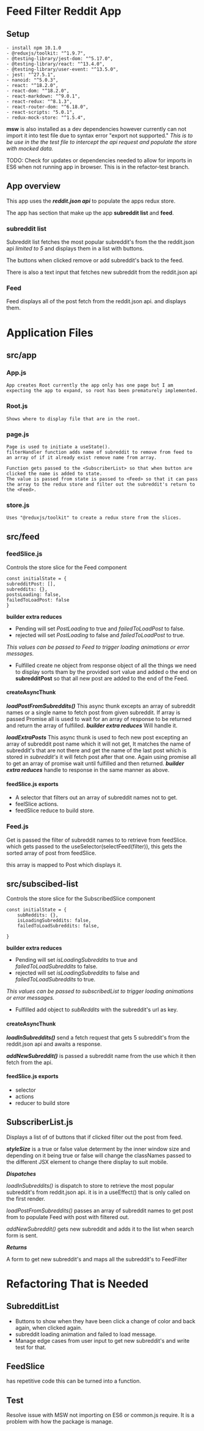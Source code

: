# Feed Filter Reddit App

## Setup
    - install npm 10.1.0
    - @reduxjs/toolkit: "^1.9.7",
    - @testing-library/jest-dom: "^5.17.0",
    - @testing-library/react: "^13.4.0",
    - @testing-library/user-event: "^13.5.0",
    - jest: "^27.5.1",
    - nanoid: "^5.0.3",
    - react: "^18.2.0",
    - react-dom: "^18.2.0",
    - react-markdown: "^9.0.1",
    - react-redux: "^8.1.3",
    - react-router-dom: "^6.18.0",
    - react-scripts: "5.0.1",
    - redux-mock-store: "^1.5.4",

**msw** is also installed as a dev dependencies however currently can not import it into test file due to syntax error "export not supported."
*This is to be use in the the test file to intercept the api request and populate the store with mocked data.* 

TODO: Check for updates or dependencies needed to allow for imports in ES6 when not running app in browser. This is in the refactor-test branch.

## App overview

This app uses the ***reddit.json api*** to populate the apps redux store.

The app has section that make up the app **subreddit list** and **feed**.

### subreddit list

Subreddit list fetches the most popular subreddit's from the the reddit.json api *limited to 5* and displays them in a list with buttons.

The buttons when clicked remove or add subreddit's back to the feed.

There is also a text input that fetches new subreddit from the reddit.json api 

### Feed
Feed displays all of the post fetch from the reddit.json api. and displays them. 


# Application Files
## src/app
### App.js
    App creates Root currently the app only has one page but I am expecting the app to expand, so root has been prematurely implemented.
### Root.js
    Shows where to display file that are in the root.
### page.js
    Page is used to initiate a useState().
    filterHandler function adds name of subreddit to remove from feed to an array of if it already exist remove name from array.

    Function gets passed to the <SubscriberList> so that when button are clicked the name is added to state. 
    The value is passed from state is passed to <Feed> so that it can pass the array to the redux store and filter out the subreddit's return to the <Feed>.
### store.js
    Uses "@reduxjs/toolkit" to create a redux store from the slices. 

## src/feed
### feedSlice.js
Controls the store slice for the Feed component
```
const initialState = {
subredditPost: [],
subreddits: {},
postsLoading: false,
failedToLoadPost: false
}
```
**builder extra reduces**
- Pending will set *PostLoading* to true and *failedToLoadPost* to false.
- rejected will set *PostLoading* to false and *failedToLoadPost* to true.

*This values can be passed to Feed to trigger loading animations or error messages.*

- Fulfilled create ne object from response object of all the things we need to display sorts tham by the provided sort value and added o the end on **subredditPost** so that all new post are added to the end of the Feed.

#### createAsyncThunk
***loadPostFromSubreddits()*** This async thunk excepts an array of subreddit names or a single name to fetch post from given subreddit. If array is passed Promise all is used to wait for an array of response to be returned and return the array of fulfilled.
***builder extra reduces*** Will handle it. 

***loadExtraPosts*** This async thunk is used to fech new post excepting an array of subreddit post name which it will not get, It matches the name of subreddit's that are not there and get the name of the last post which is stored in *subreddit's* it will fetch post after that one. Again using promise all to get an array of promise wait until fulfilled and then returned. ***builder extra reduces*** handle to response in the same manner as above. 

#### feedSlice.js exports
- A selector that filters out an array of subreddit names not to get.
- feelSlice actions.
- feedSlice reduce to build store.

### Feed.js
Get is passed the filter of subreddit names to to retrieve from feedSlice. which gets passed to the useSelector(selectFeed(filter)), this gets the sorted array of post from feedSlice. 

this array is mapped to Post which displays it. 

## src/subscibed-list
Controls the store slice for the SubscribedSlice component
```
const initialState = {
    subReddits: {},
    isLoadingSubreddits: false,
    failedToLoadSubreddits: false,

}
```
**builder extra reduces**
- Pending will set *isLoadingSubreddits* to true and *failedToLoadSubreddits* to false.
- rejected will set *isLoadingSubreddits* to false and *failedToLoadSubreddits* to true.

*This values can be passed to subscribedList to trigger loading animations or error messages.*

- Fulfilled add object to *subReddits* with the subreddit's url as key.

#### createAsyncThunk

***loadInSubreddits()*** send a fetch request that gets 5 subreddit's from the reddit.json api and awaits a response. 

***addNewSubreddit()*** is passed a subreddit name from the use which it then fetch from the api. 
 

#### feedSlice.js exports
- selector
- actions
- reducer to build store

## SubscriberList.js
Displays a list of of buttons that if clicked filter out the post from feed. 

***styleSize*** is a true or false value determent by the inner window size and depending on it being true or false will change the classNames passed to the different JSX element to change there display to suit mobile.

***Dispatches***

*loadInSubreddits()* is dispatch to store to retrieve the most popular subreddit's from reddit.json api. it is in a useEffect() that is only called on the first render.

*loadPostFromSubreddits()* passes an array of subreddit names to get post from to populate Feed with post with filtered out.

*addNewSubreddit()* gets new subreddit and adds it to the list when search form is sent. 

***Returns***

A form to get new subreddit's and maps all the subreddit's to FeedFilter

# Refactoring That is Needed
## SubredditList
- Buttons to show when they have been click a change of color and back again, when clicked again.
- subreddit loading animation and failed to load message.
- Manage edge cases from user input to get new subreddit's and write test for that. 

## FeedSlice
has repetitive code this can be turned into a function. 

## Test
Resolve issue with MSW not importing on ES6 or common.js require. It is a problem with how the package is manage. 


